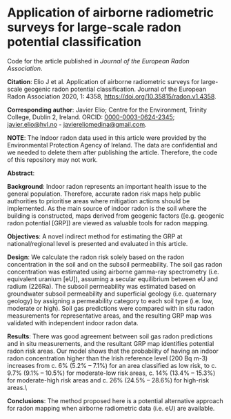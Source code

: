 # Application of airborne radiometric surveys for large-scale radon potential classification

Code for the article published in *Journal of the European Radon Association*. 


**Citation**: Elio J et al. Application of airborne radiometric surveys for large-scale
geogenic radon potential classification. Journal of the European Radon Association 2020, 1: 4358,  https://doi.org/10.35815/radon.v1.4358.

**Corresponding author**: Javier Elío; Centre for the Environment, Trinity College, Dublin 2, Ireland.  ORCID: [0000-0003-0624-2345](https://orcid.org/0000-0003-0624-2345); javier.elio@hvl.no - javiereliomedina@gmail.com.

**NOTE**: The Indoor radon data used in this article were provided by the Environmental Protection Agency of Ireland. The data are confidential and we needed to delete them after publishing the article. Therefore, the code of this repository may not work. 


**Abstract**:

**Background**: Indoor radon represents an important health issue to the general population. Therefore, accurate radon risk maps help public authorities to prioritise areas where mitigation actions should be implemented. As the main source of indoor radon is the soil where the building is constructed, maps derived from geogenic factors ([e.g. geogenic radon potential [GRP]) are viewed as valuable tools for radon mapping.

**Objectives**: A novel indirect method for estimating the GRP at national/regional level is presented and evaluated in this article.

**Design**: We calculate the radon risk solely based on the radon concentration in the soil and on the subsoil permeability. The soil gas radon concentration was estimated using airborne gamma-ray spectrometry (i.e. equivalent uranium [eU]), assuming a secular equilibrium between eU and radium (226Ra). The subsoil permeability was estimated based on groundwater subsoil permeability and superficial geology (i.e. quaternary geology) by assigning a permeability category to each soil type (i.e. low, moderate or high). Soil gas predictions were compared with in situ radon measurements for representative areas, and the resulting GRP map was validated with independent indoor radon data.

**Results**: There was good agreement between soil gas radon predictions and in situ measurements, and the resultant GRP map identifies potential radon risk areas. Our model shows that the probability of having an indoor radon concentration higher than the Irish reference level (200 Bq m-3) increases from c. 6% (5.2% – 7.1%) for an area classified as low risk, to c. 9.7% (9.1% – 10.5%) for moderate-low risk areas, c. 14% (13.4% – 15.3%) for moderate-high risk areas and c. 26% (24.5% – 28.6%) for high-risk areas.\

**Conclusions**: The method proposed here is a potential alternative approach for radon mapping when airborne radiometric data (i.e. eU) are available.

